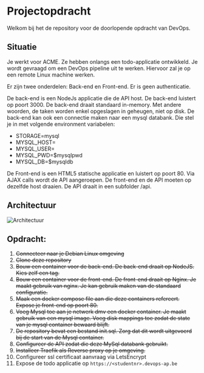 # Projectopdracht

Welkom bij het de repository voor de doorlopende opdracht van DevOps. 

## Situatie

Je werkt voor ACME. Ze hebben onlangs een todo-applicatie ontwikkeld. 
Je wordt gevraagd om een DevOps pipeline uit te werken. Hiervoor zal je op een remote Linux machine werken.

Er zijn twee onderdelen: Back-end en Front-end. Er is geen authenticatie.

De back-end is een NodeJs applicatie die de API host. De back-end luistert op poort 3000. 
De back-end draait standaard in-memory. Met andere woorden, de taken worden enkel opgeslagen in geheugen, niet op disk. 
De back-end kan ook een connectie maken naar een mysql databank. Die stel je in met volgende environment variabelen:

* STORAGE=mysql
* MYSQL_HOST=<hostname>
* MYSQL_USER=<username>
* MYSQL_PWD=$mysqlpwd 
* MYSQL_DB=$mysqldb

De Front-end is een HTML5 statische applicatie en luistert op poort 80. 
Via AJAX calls wordt de API aangeroepen. De front-end en de API moeten op dezelfde host draaien. 
De API draait in een subfolder /api.

## Architectuur

![Architectuur](./architectuur.png)

## Opdracht:

01. ~~Connecteer naar je Debian Linux omgeving~~
02. ~~Clone deze repository~~
03. ~~Bouw een container voor de back-end. De back-end draait op NodeJS. Kies zelf een tag.~~
04. ~~Bouw een container voor de front-end. De front-end draait op Nginx. Je maakt gebruik van nginx. Je kan gebruik maken van de standaard configuratie.~~
05. ~~Maak een docker compose file aan die deze containers refereert. Expose je front-end op poort 80.~~
06. ~~Voeg Mysql toe aan je netwerk dmv een docker container. Je maakt gebruik van een mysql image. Voeg disk mappings toe zodat de state van je mysql container bewaard blijft.~~
07. ~~De repository bevat een bestand init.sql. Zorg dat dit wordt uitgevoerd bij de start van de Mysql container.~~ 
08. ~~Configureer de API zodat die deze MySql databank gebruikt.~~
09. ~~Installeer Traefik als Reverse proxy op je omgeving.~~
10. Configureer ssl certificaat aanvraag via LetsEncrypt
11. Expose de todo applicatie op ```https://<studentnr>.devops-ap.be```

